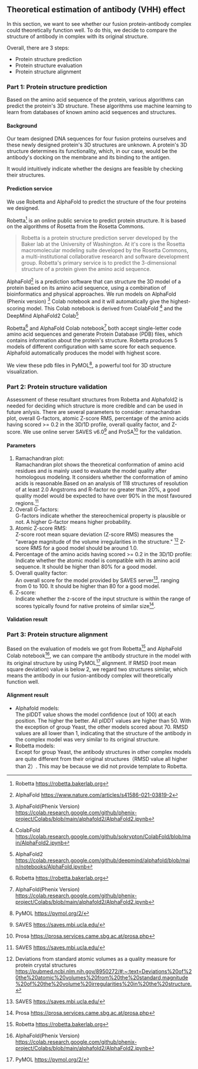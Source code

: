 ## Theoretical estimation of antibody (VHH) effect
In this section, we want to see whether our fusion protein-antibody complex could theoretically function well. To do this, we decide to compare the structure of antibody in complex with its original structure.

Overall, there are 3 steps:

- Protein structure prediction
- Protein structure evaluation
- Protein structure alignment

### Part 1: Protein structure prediction

Based on the amino acid sequence of the protein,
various algorithms can predict the protein's 3D structure.
These algorithms use machine learning to learn from
databases of known amino acid sequences and structures.

#### Background

Our team designed DNA sequences for four fusion proteins ourselves<!-- todo: from what -->
and these newly designed protein's 3D structures are unknown.
A protein's 3D structure determines its functionality,
which,
in our case,
would be the antibody's docking on the membrane and its binding to the antigen.
<!-- todo: review -->

It would intuitively indicate whether the designs are feasible
by checking their structures.

#### Prediction service

We use Robetta and AlphaFold to predict the structure of the four proteins we designed.

Robetta[^Robetta] is an online public service to predict protein structure.
It is based on the algorithms of Rosetta from the Rosetta Commons.

> Robetta is a protein structure prediction server developed by
the Baker lab at the University of Washington.
At it's core is the Rosetta macromolecular modeling suite developed by
the Rosetta Commons,
a multi-institutional collaborative research and software development group.
Robetta's primary service is to predict the 3-dimensional structure of
a protein given the amino acid sequence.

AlphaFold[^AlphaFoldPaper] is a prediction software that can structure the 3D model of a protein based on its amino acid sequence, using a combination of bioinformatics and physical approaches. We run models on AlphaFold (Phenix version) [^AlphaFoldPh] Colab notebook and it will automatically give the highest-scoring model.
This Colab notebook is derived from ColabFold [^ColabFold] and the DeepMind AlphaFold2 Colab[^AlphaFold2Colab]

Robetta[^Robetta] and AlphaFold Colab notebook[^AlphaFoldPh] both accept single-letter code amino acid sequences
and generate Protein Database (PDB) files,
which contains information about the protein's structure. Robetta produces 5 models of different configuration with same score for each sequence. Alphafold automatically produces the model with highest score.

We view these pdb files in PyMOL[^PyMOL], a powerful tool for 3D structure visualization.

### Part 2: Protein structure validation
Assessment of these resultant structures from Robetta and Alphafold2 is needed for deciding which structure is more credible and can be used in future anlysis. There are several parameters to consider: ramachandran plot, overall G-factors, atomic Z-score RMS, percentage of the amino acids having scored >= 0.2 in the 3D/1D profile, overall quality factor, and Z-score. We use online server SAVES v6.0[^SAVES] and ProSA[^ProSA] for the validation.

#### Parameters

1. Ramachandran plot:\
   Ramachandran plot shows the theoretical conformation of amino acid residues and is mainly used to evaluate the model quality after homologous modeling. It considers whether the conformation of amino acids is reasonable.Based on an analysis of 118 structures of resolution of at least 2.0 Angstroms and R-factor no greater than 20%, a good quality model would be expected to have over 90% in the most favoured regions.[^SAVES]
2. Overall G-factors: \
G-factors indicate whether the stereochemical property is plausible or not. A higher G-factor means higher probability.
3. Atomic Z-score RMS:\
Z-score root mean square deviation (Z-score RMS) measures the "average magnitude of the volume irregularities in the structure." [^Z-scoreRMS] Z-score RMS for a good model should be around 1.0.
4. Percentage of the amino acids having scored >= 0.2 in the 3D/1D profile:\
Indicate whether the atomic model is compatible with its amino acid sequence. It should be higher than 80% for a good model.
5. Overall quality factor:\
An overall score for the model provided by SAVES server[^SAVES], ranging from 0 to 100. It should be higher than 80 for a good model.
6. Z-score:\
Indicate whether the z-score of the input structure is within the range of scores typically found for native proteins of similar size[^ProSA].

#### Validation result
<!-- todo: validation table and description for the best models -->
### Part 3: Protein structure alignment

Based on the evaluation of models we got from Robetta[^Robetta] and AlphaFold Colab notebook[^AlphaFoldPh], we can compare the antibody structure in the model with its original structure by using PyMOL[^PyMOL] alignment. If RMSD (root mean square deviation) value is below 2, we regard two structures similar, which means the antibody in our fusion-antibody complex will theoretically function well.

#### Alignment result
<!-- todo: 2 tables of RMSD value -->
- Alphafold models:\
The pIDDT value shows the model confidence (out of 100) at each position. The higher the better. All pIDDT values are higher than 50. With the exception of group Yeast, the other models scored about 70. RMSD values are all lower than 1, indicating that the structure of the antibody in the complex model was very similar to its original structure.
- Robetta models:\
Except for group Yeast, the antibody structures in other complex models are quite different from their original structures（RMSD value all higher than 2）. This may be because we did not provide template to Robetta.

[^Robetta]: Robetta <https://robetta.bakerlab.org>

[^AlphaFoldPaper]: AlphaFold <https://www.nature.com/articles/s41586-021-03819-2>

[^AlphaFoldPh]: AlphaFold(Phenix Version) <https://colab.research.google.com/github/phenix-project/Colabs/blob/main/alphafold2/AlphaFold2.ipynb>

[^ColabFold]: ColabFold <https://colab.research.google.com/github/sokrypton/ColabFold/blob/main/AlphaFold2.ipynb>

[^AlphaFold2Colab]: AlphaFold2 <https://colab.research.google.com/github/deepmind/alphafold/blob/main/notebooks/AlphaFold.ipynb>

[^PyMOL]: PyMOL <https://pymol.org/2/>

[^SAVES]: SAVES <https://saves.mbi.ucla.edu/>

[^ProSA]: Prosa <https://prosa.services.came.sbg.ac.at/prosa.php>

[^Z-scoreRMS]: Deviations from standard atomic volumes as a quality measure for protein crystal structures <https://pubmed.ncbi.nlm.nih.gov/8950272/#:~:text=Deviations%20of%20the%20atomic%20volumes%20from%20the%20standard,magnitude%20of%20the%20volume%20irregularities%20in%20the%20structure.>
